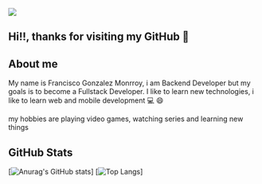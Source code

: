 ![](https://soyhorizonte.com/wp-content/uploads/2020/10/JS.gif)
## Hi!!, thanks for visiting my GitHub :wave:
## About me
My name is Francisco Gonzalez Monrroy, i am Backend Developer but my goals is to become a Fullstack Developer.
I like to learn new technologies, i like to learn web and mobile development  :computer: :smile:

my hobbies are playing video games, watching series and learning new things
## GitHub Stats
[![Anurag's GitHub stats](https://github-readme-stats.vercel.app/api?username=Francisco-GM&show_icons=true&theme=ayu-mirage)]
[![Top Langs](https://github-readme-stats.vercel.app/api/top-langs/?username=Francisco-GM&show_icons=true&theme=ayu-mirage)]





